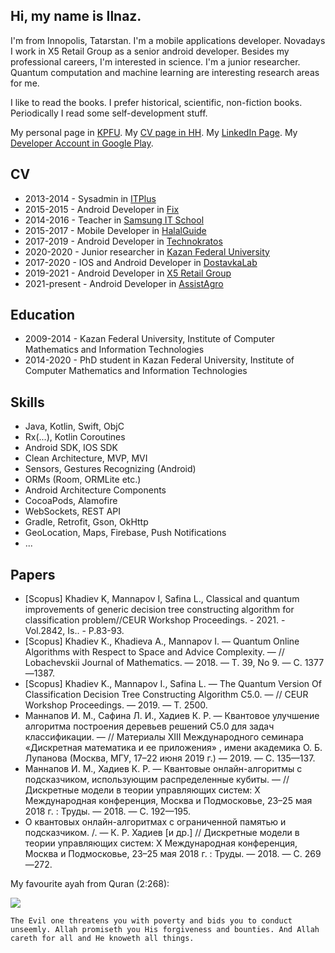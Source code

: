 ## Hi, my name is Ilnaz.

I'm from Innopolis, Tatarstan. I'm a mobile applications developer. Novadays I work in X5 Retail Group as a senior android developer.
Besides my professional careers, I'm interested in science. I'm a junior researcher. Quantum computation and machine learning are interesting research areas for me. 

I like to read the books. I prefer historical, scientific, non-fiction books. Periodically I read some self-development stuff.

My personal page in [KPFU](https://kpfu.ru/ilnaz.mannapov). 
My [CV page in HH](https://kazan.hh.ru/resume/75fac962ff01de33590039ed1f797579787850). 
My [LinkedIn Page](https://www.linkedin.com/in/ilnaz-mannapov-78a4ba191/).
My [Developer Account in Google Play](https://play.google.com/store/apps/developer?id=MslmTatSoft).

## CV
- 2013-2014 - Sysadmin in [ITPlus](http://itplus.ru/)
- 2015-2015 - Android Developer in [Fix](https://fix.ru/)
- 2014-2016 - Teacher in [Samsung IT School](https://myitschool.ru/)
- 2015-2017 - Mobile Developer in [HalalGuide](https://halalguide.me/kazan)
- 2017-2019 - Android Developer in [Technokratos](https://technokratos.com/)
- 2020-2020 - Junior researcher in [Kazan Federal University](https://kpfu.ru)
- 2017-2020 - IOS and Android Developer in [DostavkaLab](https://dostavkalab.ru/)
- 2019-2021 - Android Developer in [X5 Retail Group](https://www.x5.ru/ru)
- 2021-present - Android Developer in [AssistAgro](https://assistagro.com/)

## Education
- 2009-2014 - Kazan Federal University, Institute of Computer Mathematics and Information Technologies
- 2014-2020 - PhD student in Kazan Federal University, Institute of Computer Mathematics and Information Technologies

## Skills
- Java, Kotlin, Swift, ObjC
- Rx(...), Kotlin Coroutines
- Android SDK, IOS SDK
- Clean Architecture, MVP, MVI
- Sensors, Gestures Recognizing (Android)
- ORMs (Room, ORMLite etc.)
- Android Architecture Components
- CocoaPods, Alamofire
- WebSockets, REST API
- Gradle, Retrofit, Gson, OkHttp
- GeoLocation, Maps, Firebase, Push Notifications
- ...

## Papers
- [Scopus] Khadiev K, Mannapov I, Safina L., Classical and quantum improvements of generic decision tree constructing algorithm for classification problem//CEUR Workshop Proceedings. - 2021. - Vol.2842, Is.. - P.83-93.
- [Scopus] Khadiev K., Khadieva A., Mannapov I. — Quantum Online Algorithms with Respect to Space and Advice Complexity. — // Lobachevskii Journal of Mathematics. — 2018. — Т. 39, No 9. — С. 1377—1387.
- [Scopus] Khadiev K., Mannapov I., Safina L. — The Quantum Version Of Classification Decision Tree Constructing Algorithm C5.0. — // CEUR Workshop Proceedings. — 2019. — Т. 2500.
- Маннапов И. М., Сафина Л. И., Хадиев К. Р. — Квантовое улучшение алгоритма построения деревьев решений C5.0 для задач классификации. — // Материалы XIII Международного семинара «Дискретная математика и ее приложения» , имени академика О. Б. Лупанова (Москва, МГУ, 17–22 июня 2019 г.) — 2019. — С. 135—137.
- Маннапов И. М., Хадиев К. Р. — Квантовые онлайн-алгоритмы с подсказчиком, использующим распределенные кубиты. — // Дискретные модели в теории управляющих систем: Х Международная конференция, Москва и Подмосковье, 23–25 мая 2018 г. : Труды. — 2018. — С. 192—195.
- О квантовых онлайн-алгоритмах с ограниченной памятью и
подсказчиком. /. — К. Р. Хадиев [и др.] // Дискретные модели в теории управляющих систем: Х Международная конференция, Москва и Подмосковье, 23–25 мая 2018 г. : Труды. — 2018. — С. 269—272.

My favourite ayah from Quran (2:268):

![](https://quran-online.ru/ayats-png/2_268.png)
```
The Evil one threatens you with poverty and bids you to conduct unseemly. Allah promiseth you His forgiveness and bounties. And Allah careth for all and He knoweth all things.
```



